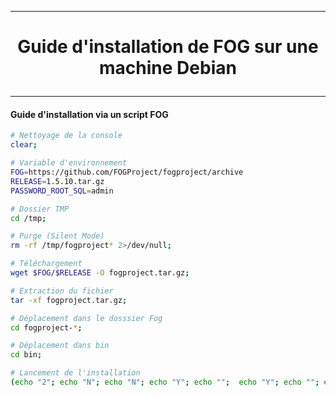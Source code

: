 ----------------------------------------------------------------------------------------------------------------------------
# <p align='center'>Guide d'installation de FOG sur une machine Debian </p>

----------------------------------------------------------------------------------------------------------------------------
#### Guide d'installation via un script FOG
```bash
# Nettoyage de la console
clear;

# Variable d'environnement
FOG=https://github.com/FOGProject/fogproject/archive
RELEASE=1.5.10.tar.gz
PASSWORD_ROOT_SQL=admin

# Dossier TMP
cd /tmp;

# Purge (Silent Mode)
rm -rf /tmp/fogproject* 2>/dev/null;

# Téléchargement
wget $FOG/$RELEASE -O fogproject.tar.gz;

# Extraction du fichier
tar -xf fogproject.tar.gz;

# Déplacement dans le dosssier Fog
cd fogproject-*;

# Déplacement dans bin
cd bin;

# Lancement de l'installation
(echo "2"; echo "N"; echo "N"; echo "Y"; echo "";  echo "Y"; echo ""; echo "Y"; echo "Y"; echo "n"; echo "n"; echo "y"; echo "$PASSWORD_ROOT_SQL") | ./installfog.sh;
```
